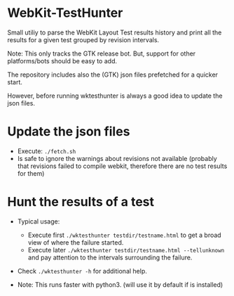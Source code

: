 # WebKit-TestHunter
Small utiliy to parse the WebKit Layout Test results history and print
all the results for a given test grouped by revision intervals.

Note: This only tracks the GTK release bot. But, support for other
platforms/bots should be easy to add.

The repository includes also the (GTK) json files prefetched for
a quicker start.


However, before running wktesthunter is always a good idea to update
the json files.

# Update the json files

 * Execute: `./fetch.sh`
 * Is safe to ignore the warnings about revisions not available
   (probably that revisions failed to compile webkit, therefore
    there are no test results for them)


# Hunt the results of a test

* Typical usage:

  * Execute first `./wktesthunter testdir/testname.html`  to get a broad
    view of where the failure started.
  * Execute later `./wktesthunter testdir/testname.html --tellunknown`
    and pay attention to the intervals surrounding the failure.

* Check `./wktesthunter -h` for additional help.
* Note: This runs faster with python3. (will use it by default if is installed)
